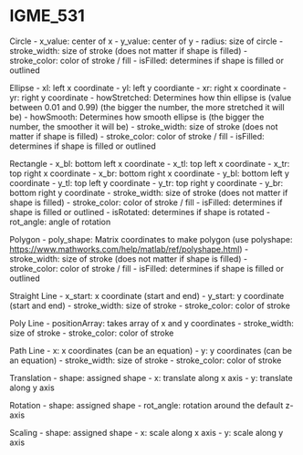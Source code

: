 # IGME_531

Circle
    - x_value: center of x
    - y_value: center of y
    - radius: size of circle
    - stroke_width: size of stroke (does not matter if shape is filled)
    - stroke_color: color of stroke / fill
    - isFilled: determines if shape is filled or outlined

Ellipse
    - xl: left x coordinate
    - yl: left y coordiante
    - xr: right x coordinate
    - yr: right y coordinate
    - howStretched: Determines how thin ellipse is (value between 0.01 and 0.99) (the bigger the number, the more stretched it will be)
    - howSmooth: Determines how smooth ellipse is (the bigger the number, the smoother it will be)
    - stroke_width: size of stroke (does not matter if shape is filled)
    - stroke_color: color of stroke / fill
    - isFilled: determines if shape is filled or outlined

Rectangle
    - x_bl: bottom left x coordinate
    - x_tl: top left x coordinate
    - x_tr: top right x coordinate
    - x_br: bottom right x coordinate
    - y_bl: bottom left y coordinate
    - y_tl: top left y coordinate
    - y_tr: top right y coordinate
    - y_br: bottom right y coordinate
    - stroke_width: size of stroke (does not matter if shape is filled)
    - stroke_color: color of stroke / fill
    - isFilled: determines if shape is filled or outlined
    - isRotated: determines if shape is rotated
    - rot_angle: angle of rotation

Polygon
    - poly_shape: Matrix coordinates to make polygon (use polyshape: https://www.mathworks.com/help/matlab/ref/polyshape.html)
    - stroke_width: size of stroke (does not matter if shape is filled)
    - stroke_color: color of stroke / fill
    - isFilled: determines if shape is filled or outlined

Straight Line
    - x_start: x coordinate (start and end)
    - y_start: y coordinate (start and end)
    - stroke_width: size of stroke
    - stroke_color: color of stroke

Poly Line
    - positionArray: takes array of x and y coordinates
    - stroke_width: size of stroke
    - stroke_color: color of stroke

Path Line
    - x: x coordinates (can be an equation)
    - y: y coordinates (can be an equation)
    - stroke_width: size of stroke
    - stroke_color: color of stroke

Translation
    - shape: assigned shape
    - x: translate along x axis
    - y: translate along y axis

Rotation
    - shape: assigned shape
    - rot_angle: rotation around the default z-axis

Scaling
    - shape: assigned shape
    - x: scale along x axis
    - y: scale along y axis
